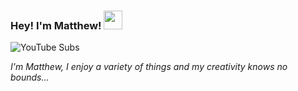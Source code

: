 ### Hey! I'm Matthew! <img src="https://raw.githubusercontent.com/MartinHeinz/MartinHeinz/master/wave.gif" width="30px">

![YouTube Subs](https://img.shields.io/youtube/channel/subscribers/UCnzaoJaBO6mVpReftPdBVJw?style=social)

*I'm Matthew, I enjoy a variety of things and my creativity knows no bounds...*

